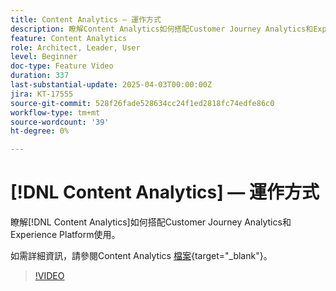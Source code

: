 ```yaml
---
title: Content Analytics — 運作方式
description: 瞭解Content Analytics如何搭配Customer Journey Analytics和Experience Platform使用。
feature: Content Analytics
role: Architect, Leader, User
level: Beginner
doc-type: Feature Video
duration: 337
last-substantial-update: 2025-04-03T00:00:00Z
jira: KT-17555
source-git-commit: 528f26fade528634cc24f1ed2818fc74edfe86c0
workflow-type: tm+mt
source-wordcount: '39'
ht-degree: 0%

---
```


# [!DNL Content Analytics] — 運作方式

瞭解[!DNL Content Analytics]如何搭配Customer Journey Analytics和Experience Platform使用。

如需詳細資訊，請參閱Content Analytics [檔案](https://experienceleague.adobe.com/en/docs/analytics-platform/using/content-analytics/content-analytics){target="_blank"}。

>[!VIDEO](https://video.tv.adobe.com/v/3457423/?learn=on&enablevpops)

